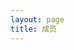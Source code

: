 ```yaml
---
layout: page
title: 成员
---
```

<script setup>
import {
  VPTeamPage,
  VPTeamPageTitle,
  VPTeamMembers,
  VPTeamPageSection
} from 'vitepress/theme'
const coreMembers = [
  {
    avatar: '/imgs/avatars/史操.jpg',
    name: '史操',
    title: 'Creator',
    desc: '简介',

  },
    {
    avatar: '/imgs/avatars/许灿辉.jpg',
    name: '许灿辉',
    title: 'Creator',
    desc: '简介',

  },
]
const partners =[
  {
    avatar: '/imgs/avatars/毕恒悦.jpg',
    name: '毕恒悦',
    title: '2020级',
    desc: 'Hengyue Bi currently working toward the M.S. degree with the School of Information Science and Technology, Qingdao University of Science and Technology, Qingdao, China. His research interests include object detection, document layout analysis, scene text understanding, and 3D reconstruction.',

  },
    {
    avatar: '/imgs/avatars/李玉腾.jpg',
    name: '李玉腾',
    title: '2020级',
    desc: 'Yuteng Li received B.E. degree from Jining Medical University in 2016. Now he is  a Master student majoring in Computer technology degree at Qingdao University of Science and Technology,under the supervision of Ph.D. Cao Shi. His research interests include deep learning, computer vision, image processing.',

  },
    {
    avatar: '/imgs/avatars/张洪红.jpg',
    name: '张洪红',
    title: '2020级',
    desc: 'Honghong Zhang  is currently pursuing the M.S. degree with School of Information Science and Technology, Qingdao University of Science and Technology, Shandong, China. Her research interests include artificial intelligence, computer vision, image processing.',

  },
    {
    avatar: '/imgs/avatars/何健飞.jpg',
    name: '何健飞',
    title: '2021级',
	desc: 'Jianfei He received B.E. degree from Hebei University of Science and Technology in 2021. Now he is  a Master student majoring in Computer Science and Technology degree at Qingdao University of Science and Technology, under the supervision of Ph.D. Canhui Xu . His research interests include deep learning, computer vision, and medical image segmentation.',

  },
    {
    avatar: '/imgs/avatars/王翔.jpg',
    name: '王翔',
    title: '2021级',
	desc: 'My name is Xiang Xang.I am a Postgraduate student majoring in SE in QUST.I love gaming(like Snooker offline, LOL on-line), programming(like Python, Cplusplus, lua and nothing else) and sleeping most and regard peace as my destination.',

  },
    {
    avatar: '/imgs/avatars/陈文达.jpg',
    name: '陈文达',
    title: '2021级',
	desc: 'I graduated from Qingdao University of Science and Technology majoring in Computer Science and Technology in 2019. Now I am studying for a master‘s degree in Electronic Information in Qingdao University of Science and Technology,under the supervision of Ph.D. Cao Shi .My research interests include computer vision, image processing and medical image segmentation.',
  },
    {
    avatar: '/imgs/avatars/邱海韬.jpg',
    name: '邱海韬',
    title: '2021级',
	desc: 'Haitao Qiu received B.E. degree from Qingdao Agricultural University. Now I am  a Master student majoring in Electronic and Information Engineering degree at Qingdao University of Science and Technology, under the supervision of Ph.D. Cao Shi. My research interests include deep learning, computer vision, medical image segmentation.',

  },
    {
    avatar:  '/imgs/avatars/杨琦.jpg',
    name: '杨琦',
    title: '2021级',
	desc: 'Qi Yang currently working toward the M.S. degree with the School of Information Science and Technology,Qingdao University of Science and Technology, Qingdao, China. His research interests include object detection,image segmentation,panoptic segmentation .Sometimes he also develops frontend, such as Vue (this website is built with Vue, more precisely, Vitepress).',

  },
{

},
    {
    avatar: '/imgs/avatars/袁正一.jpg',
    name: '袁正一',
    title: '2022级',
	desc: 'yuanzhengyi received B.E. degree from Qingdao University of Science and Technology in 2021.Now he is a Master student majoring in Software Engineering degree at Qingdao University of Science and Technology,under the supervision of Ph.D. CaoShi. He research interests include deep learning, computer vision, image processing.',

  },
{
    avatar: '/imgs/avatars/张栋.jpg',
    name: '张栋',
    title: '2022级',
	desc: 'Dong Zhang received B.E. degree from XiHua University in 2021. Now he is  a Master student majoring in Computer technology degree at Qingdao University of Science and Technology,under the supervision of Ph.D. Canhui Xu. His research interests include deep learning, computer vision, image processing.',

  },
{
    avatar: '/imgs/avatars/谢彧.jpg',
    name: '谢彧',
    title: '2022级',
	desc: 'Xie Yu is currently pursuing the M.S. degree with School of Information Science and Technology, Qingdao University of Science and Technology, Shandong. He is interested in artificial intelligence, and his research focuses on computer vision.',

  },
]
</script>

<VPTeamPage>
  <VPTeamPageTitle>
    <template #title>导师</template>
    <template #lead>...</template>
  </VPTeamPageTitle>
  <VPTeamMembers size="medium" :members="coreMembers" />
  <VPTeamPageSection>
    <template #title>学生</template>
    <template #lead>...</template>
    <template #members>
      <VPTeamMembers size="medium" :members="partners" />
    </template>
  </VPTeamPageSection>
</VPTeamPage>
